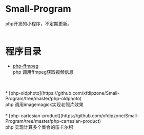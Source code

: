 # Small-Program
php开发的小程序，不定期更新。
<br>
<br>
# 程序目录
* [php-ffmpeg](https://github.com/xfdipzone/Small-Program/tree/master/php-ffmpeg)<br>
php 调用ffmpeg获取视频信息
<br>
<br>
* [php-oldphoto](https://github.com/xfdipzone/Small-Program/tree/master/php-oldphoto)<br>
php 调用imagemagick实现老照片效果
<br>
<br>
* [php-cartesian-product](https://github.com/xfdipzone/Small-Program/tree/master/php-cartesian-product)<br>
php 实现计算多个集合的笛卡尔积
<br>